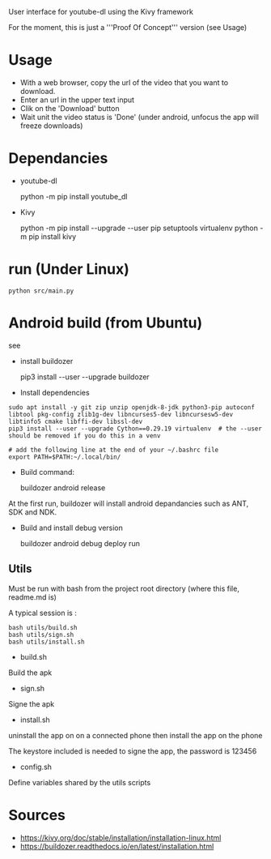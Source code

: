 User interface for youtube-dl using the Kivy framework

For the moment, this is just a '''Proof Of Concept''' version (see Usage)

# Usage

* With a web browser, copy the url of the video that you want to download.
* Enter an url in the upper text input
* Clik on the 'Download' button
* Wait unit the video status is 'Done' (under android, unfocus the app will freeze downloads)

# Dependancies

* youtube-dl

    python -m pip install youtube_dl

* Kivy

    python -m pip install --upgrade --user pip setuptools virtualenv
    python -m pip install kivy

# run (Under Linux)

    python src/main.py


# Android build (from Ubuntu)

see

* install buildozer

    pip3 install --user --upgrade buildozer

* Install dependencies


```
sudo apt install -y git zip unzip openjdk-8-jdk python3-pip autoconf libtool pkg-config zlib1g-dev libncurses5-dev libncursesw5-dev libtinfo5 cmake libffi-dev libssl-dev
pip3 install --user --upgrade Cython==0.29.19 virtualenv  # the --user should be removed if you do this in a venv

# add the following line at the end of your ~/.bashrc file
export PATH=$PATH:~/.local/bin/
```

* Build command:

    buildozer android release

At the first run, buildozer will install android depandancies such as ANT, SDK and NDK.

* Build and install debug version

    buildozer android debug deploy run

## Utils

Must be run with bash from the project root directory (where this file, readme.md is)

A typical session is :

```
bash utils/build.sh
bash utils/sign.sh
bash utils/install.sh
```

* build.sh

Build the apk

* sign.sh

Signe the apk

* install.sh

uninstall the app on on a connected phone then install the app on the phone

The keystore included is needed to signe the app, the password is 123456

* config.sh

Define  variables shared by the utils scripts


# Sources

* https://kivy.org/doc/stable/installation/installation-linux.html
* https://buildozer.readthedocs.io/en/latest/installation.html
